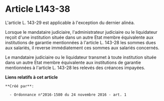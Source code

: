 # Article L143-38

L'article L. 143-29 est applicable à l'exception du dernier alinéa. 

Lorsque le mandataire judiciaire, l'administrateur judiciaire ou le liquidateur reçoit d'une institution située dans un autre
Etat membre équivalente aux institutions de garantie mentionnées à l'article L. 143-28 les sommes dues aux salariés, il
reverse immédiatement ces sommes aux salariés concernés. 

Le mandataire judiciaire ou le liquidateur transmet à toute institution située dans un autre Etat membre équivalente aux
institutions de garantie mentionnées à l'article L. 143-28 les relevés des créances impayées.

**Liens relatifs à cet article**

	**Créé par**:

	  - Ordonnance n°2016-1580 du 24 novembre 2016 - art. 1
